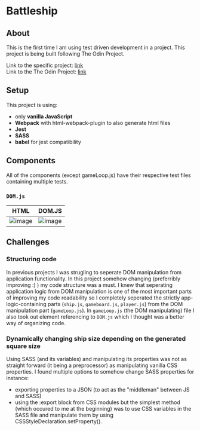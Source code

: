 # Battleship

## About

This is the first time I am using test driven development in a project. This project is being built following The Odin Project.

Link to the specific project: [link](https://www.theodinproject.com/lessons/node-path-javascript-battleship)  
Link to the The Odin Project: [link](https://www.theodinproject.com/dashboard)

## Setup

This project is using:

- only **vanilla JavaScript**
- **Webpack** with html-webpack-plugin to also generate html files
- **Jest**
- **SASS**
- **babel** for jest compatibility

## Components

All of the components (except gameLoop.js) have their respective test files containing multiple tests. 
### `DOM.js`
HTML                       |  DOM.JS
:-------------------------:|:-------------------------:
 ![image](https://user-images.githubusercontent.com/102059719/210060724-1552bf60-e1fb-470b-937d-b6f56d8e8be2.png)|![image](https://user-images.githubusercontent.com/102059719/210060868-1ea3e91b-cd7c-4167-b13f-c0d1dcc12cb9.png)

  

## Challenges
### Structuring code
In previous projects I was strugling to seperate DOM manipulation from application functionality. In this project somehow changing (preferribly improving :) ) my code structure was a must. I knew that seperating application logic from DOM manipulation is one of the most important parts of improving my code readability so I completely seperated the strictly app-logic-containing parts (`ship.js`, `gameboard.js`, `player.js`) from the DOM manipulation part (`gameLoop.js`). In `gameLoop.js` (the DOM manipulating) file I also took out element referencing to `DOM.js` which I thought was a better way of organizing code.

### Dynamically changing ship size depending on the generated square size
Using SASS (and its variables) and manipulating its properties was not as straight forward (it being a preprocessor) as manipulating vanilla CSS properties. I found multiple options to somehow change SASS properties for instance:
- exporting properties to a JSON (to act as the "middleman" between JS and SASS)
- using the :export block from CSS modules
but the simplest method (which occured to me at the beginning) was to use CSS variables in the SASS file and manipulate them by using CSSStyleDeclaration.setProperty(). 
